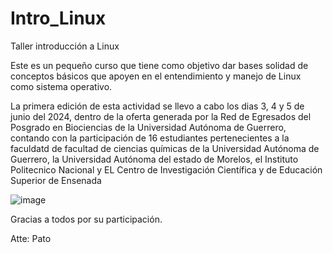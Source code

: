 # Intro_Linux

Taller introducción a Linux

Este es un pequeño curso que tiene como objetivo dar bases solidad de conceptos básicos que apoyen en el entendimiento y manejo de Linux como sistema operativo.

La primera edición de esta actividad se llevo a cabo los dias 3, 4 y 5 de junio del 2024, dentro de la oferta generada por la Red de Egresados del Posgrado en Biociencias de la Universidad Autónoma de Guerrero, contando con la participación de 16 estudiantes pertenecientes a la faculdatd de facultad de ciencias químicas de la Universidad Autónoma de Guerrero, la Universidad Autónoma del estado de Morelos, el Instituto Politecnico Nacional y EL Centro de Investigación Científica y de Educación Superior de Ensenada

![image](https://github.com/Pat-Hernandez/Intro_Linux/assets/107195471/cff1ea48-ca38-4cc8-800d-9b4017fc53a3)

Gracias a todos por su participación. 

Atte: Pato
